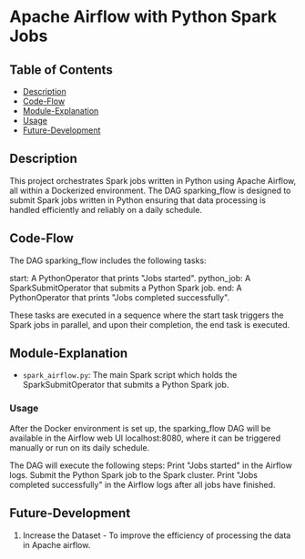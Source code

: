 # Apache Airflow with Python Spark Jobs

## Table of Contents

- [Description](#description)
- [Code-Flow](#code-flow)
- [Module-Explanation](#module-explanation)
- [Usage](#usage)
- [Future-Development](#future-development)
  
## Description
This project orchestrates Spark jobs written in Python using Apache Airflow, all within a Dockerized environment. The DAG sparking_flow is designed to submit Spark jobs written in Python ensuring that data processing is handled efficiently and reliably on a daily schedule.

## Code-Flow
The DAG sparking_flow includes the following tasks:

start: A PythonOperator that prints "Jobs started".
python_job: A SparkSubmitOperator that submits a Python Spark job.
end: A PythonOperator that prints "Jobs completed successfully".

These tasks are executed in a sequence where the start task triggers the Spark jobs in parallel, and upon their completion, the end task is executed.

## Module-Explanation
- `spark_airflow.py`: The main Spark script which holds the SparkSubmitOperator that submits a Python Spark job.

### Usage
After the Docker environment is set up, the sparking_flow DAG will be available in the Airflow web UI localhost:8080, where it can be triggered manually or run on its daily schedule.

The DAG will execute the following steps:
Print "Jobs started" in the Airflow logs.
Submit the Python Spark job to the Spark cluster.
Print "Jobs completed successfully" in the Airflow logs after all jobs have finished.

## Future-Development

1) Increase the Dataset - To improve the efficiency of processing the data in Apache airflow.
